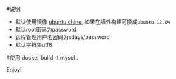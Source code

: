 #说明
* 默认使用镜像 [ubuntu:china](https://github.com/xdays/ubuntu), 如果在墙外构建可换成`ubuntu:12.04`
* 默认root密码为password
* 远程管理用户名密码为xdays/password
* 默认字符集utf8

#使用
    docker build -t mysql .

Enjoy!
